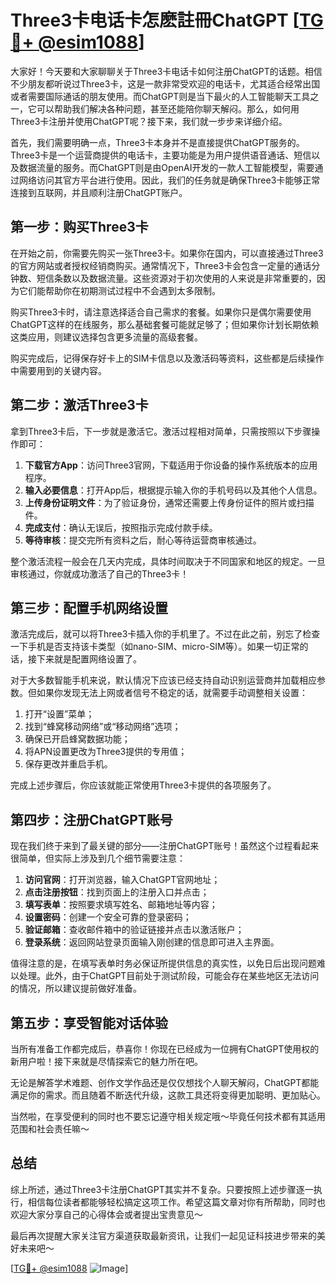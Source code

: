 # Three3卡电话卡怎麽註冊ChatGPT [[TG💪+ @esim1088](https://t.me/s/esim1088)]

大家好！今天要和大家聊聊关于Three3卡电话卡如何注册ChatGPT的话题。相信不少朋友都听说过Three3卡，这是一款非常受欢迎的电话卡，尤其适合经常出国或者需要国际通话的朋友使用。而ChatGPT则是当下最火的人工智能聊天工具之一，它可以帮助我们解决各种问题，甚至还能陪你聊天解闷。那么，如何用Three3卡注册并使用ChatGPT呢？接下来，我们就一步步来详细介绍。

首先，我们需要明确一点，Three3卡本身并不是直接提供ChatGPT服务的。Three3卡是一个运营商提供的电话卡，主要功能是为用户提供语音通话、短信以及数据流量的服务。而ChatGPT则是由OpenAI开发的一款人工智能模型，需要通过网络访问其官方平台进行使用。因此，我们的任务就是确保Three3卡能够正常连接到互联网，并且顺利注册ChatGPT账户。

## 第一步：购买Three3卡

在开始之前，你需要先购买一张Three3卡。如果你在国内，可以直接通过Three3的官方网站或者授权经销商购买。通常情况下，Three3卡会包含一定量的通话分钟数、短信条数以及数据流量。这些资源对于初次使用的人来说是非常重要的，因为它们能帮助你在初期测试过程中不会遇到太多限制。

购买Three3卡时，请注意选择适合自己需求的套餐。如果你只是偶尔需要使用ChatGPT这样的在线服务，那么基础套餐可能就足够了；但如果你计划长期依赖这类应用，则建议选择包含更多流量的高级套餐。

购买完成后，记得保存好卡上的SIM卡信息以及激活码等资料，这些都是后续操作中需要用到的关键内容。

## 第二步：激活Three3卡

拿到Three3卡后，下一步就是激活它。激活过程相对简单，只需按照以下步骤操作即可：

1. **下载官方App**：访问Three3官网，下载适用于你设备的操作系统版本的应用程序。
2. **输入必要信息**：打开App后，根据提示输入你的手机号码以及其他个人信息。
3. **上传身份证明文件**：为了验证身份，通常还需要上传身份证件的照片或扫描件。
4. **完成支付**：确认无误后，按照指示完成付款手续。
5. **等待审核**：提交完所有资料之后，耐心等待运营商审核通过。

整个激活流程一般会在几天内完成，具体时间取决于不同国家和地区的规定。一旦审核通过，你就成功激活了自己的Three3卡！

## 第三步：配置手机网络设置

激活完成后，就可以将Three3卡插入你的手机里了。不过在此之前，别忘了检查一下手机是否支持该卡类型（如nano-SIM、micro-SIM等）。如果一切正常的话，接下来就是配置网络设置了。

对于大多数智能手机来说，默认情况下应该已经支持自动识别运营商并加载相应参数。但如果你发现无法上网或者信号不稳定的话，就需要手动调整相关设置：

1. 打开“设置”菜单；
2. 找到“蜂窝移动网络”或“移动网络”选项；
3. 确保已开启蜂窝数据功能；
4. 将APN设置更改为Three3提供的专用值；
5. 保存更改并重启手机。

完成上述步骤后，你应该就能正常使用Three3卡提供的各项服务了。

## 第四步：注册ChatGPT账号

现在我们终于来到了最关键的部分——注册ChatGPT账号！虽然这个过程看起来很简单，但实际上涉及到几个细节需要注意：

1. **访问官网**：打开浏览器，输入ChatGPT官网地址；
2. **点击注册按钮**：找到页面上的注册入口并点击；
3. **填写表单**：按照要求填写姓名、邮箱地址等内容；
4. **设置密码**：创建一个安全可靠的登录密码；
5. **验证邮箱**：查收邮件箱中的验证链接并点击以激活账户；
6. **登录系统**：返回网站登录页面输入刚创建的信息即可进入主界面。

值得注意的是，在填写表单时务必保证所提供信息的真实性，以免日后出现问题难以处理。此外，由于ChatGPT目前处于测试阶段，可能会存在某些地区无法访问的情况，所以建议提前做好准备。

## 第五步：享受智能对话体验

当所有准备工作都完成后，恭喜你！你现在已经成为一位拥有ChatGPT使用权的新用户啦！接下来就是尽情探索它的魅力所在吧。

无论是解答学术难题、创作文学作品还是仅仅想找个人聊天解闷，ChatGPT都能满足你的需求。而且随着不断迭代升级，这款工具还将变得更加聪明、更加贴心。

当然啦，在享受便利的同时也不要忘记遵守相关规定哦～毕竟任何技术都有其适用范围和社会责任嘛～

## 总结

综上所述，通过Three3卡注册ChatGPT其实并不复杂。只要按照上述步骤逐一执行，相信每位读者都能够轻松搞定这项工作。希望这篇文章对你有所帮助，同时也欢迎大家分享自己的心得体会或者提出宝贵意见～

最后再次提醒大家关注官方渠道获取最新资讯，让我们一起见证科技进步带来的美好未来吧～

[[TG💪+ @esim1088](https://t.me/s/esim1088) ![Image](https://i.postimg.cc/4NQfJmqS/Snipaste-2025-05-13-00-14-12.png)]